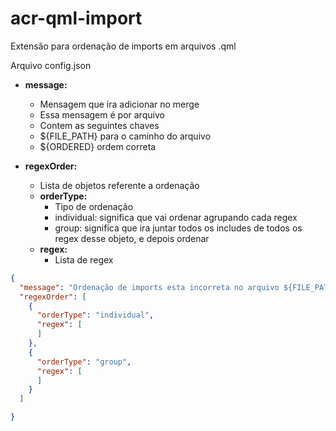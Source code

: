 # acr-qml-import

Extensão para ordenação de imports em arquivos .qml

Arquivo config.json

- **message:**
    - Mensagem que ira adicionar no merge
    - Essa mensagem é por arquivo
    - Contem as seguintes chaves
    - ${FILE_PATH} para o caminho do arquivo
    - ${ORDERED} ordem correta

- **regexOrder:**
    - Lista de objetos referente a ordenação
    - **orderType:**
        - Tipo de ordenação
        - individual: significa que vai ordenar agrupando cada regex
        - group: significa que ira juntar todos os includes de todos os regex desse objeto, e depois ordenar
    - **regex:**
        - Lista de regex

```json
{
  "message": "Ordenação de imports esta incorreta no arquivo ${FILE_PATH}<br>Ordenação correta é:<br><br>${ORDERED}",
  "regexOrder": [
    {
      "orderType": "individual",
      "regex": [
      ]
    },
    {
      "orderType": "group",
      "regex": [
      ]
    }
  ]

}
```
